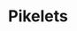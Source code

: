 ---
layout: recipe
title: "Pikelets"
image: pikelets.jpg
tags: breakfast
original: https://www.recipetineats.com/pikelets/

ingredients:
- 1 1/4 cups / 185g plain flour
- 2 1/2 tsp baking powder
- 2 tbsp white sugar
- 2 eggs
- 3/4 cup / 185ml milk

directions:
- Whisk flour, baking powder and sugar in a bowl
- Make a well in the centre, add egg, milk and 
- Mix until the batter is almost lump free
- Melt butter in frying pan, the wipe butter off with a paper towel
- Spoon batter onto the frying pan, cook until bubbles appear on the surface, then flip
---